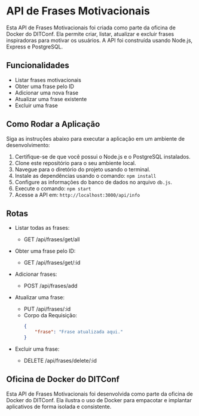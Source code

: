 # API de Frases Motivacionais

Esta API de Frases Motivacionais foi criada como parte da oficina de Docker do DITConf. Ela permite criar, listar, atualizar e excluir frases inspiradoras para motivar os usuários. A API foi construída usando Node.js, Express e PostgreSQL.

## Funcionalidades

- Listar frases motivacionais
- Obter uma frase pelo ID
- Adicionar uma nova frase
- Atualizar uma frase existente
- Excluir uma frase

## Como Rodar a Aplicação

Siga as instruções abaixo para executar a aplicação em um ambiente de desenvolvimento:

1. Certifique-se de que você possui o Node.js e o PostgreSQL instalados.
2. Clone este repositório para o seu ambiente local.
3. Navegue para o diretório do projeto usando o terminal.
4. Instale as dependências usando o comando: `npm install`
5. Configure as informações do banco de dados no arquivo `db.js`.
6. Execute o comando: `npm start`
7. Acesse a API em: `http://localhost:3000/api/info`

## Rotas

- Listar todas as frases:
  - GET /api/frases/get/all

- Obter uma frase pelo ID:
  - GET /api/frases/get/:id

- Adicionar frases:
  - POST /api/frases/add

- Atualizar uma frase:
  - PUT /api/frases/:id
  - Corpo da Requisição:
    ```json
    {
        "frase": "Frase atualizada aqui."
    }
    ```

- Excluir uma frase:
  - DELETE /api/frases/delete/:id

## Oficina de Docker do DITConf

Esta API de Frases Motivacionais foi desenvolvida como parte da oficina de Docker do DITConf. Ela ilustra o uso de Docker para empacotar e implantar aplicativos de forma isolada e consistente.
